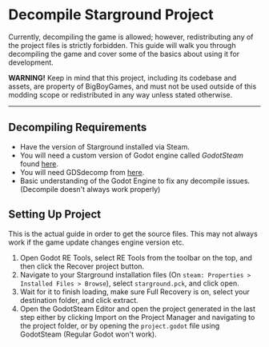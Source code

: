 
# Decompile Starground Project
Currently, decompiling the game is allowed; however, redistributing any of the project files is strictly forbidden. This guide will walk you through decompiling the game and cover some of the basics about using it for development.

  <div class="alert alert-error radius">
<strong class="font__weight-semibold">WARNING!</strong> Keep in mind that this project, including its codebase and assets, are property of BigBoyGames, and must not be used outside of this modding scope or redistributed in any way unless stated otherwise.
  </div>

***
## Decompiling Requirements
- Have the version of Starground installed via Steam.
- You will need a custom version of Godot engine called *GodotSteam* found [here](https://github.com/GodotSteam/MultiPlayerPeer/releases/tag/v4.11-mp).
- You will need GDSdecomp from [here](https://github.com/bruvzg/gdsdecomp/releases/tag/v0.7.3).
- Basic understanding of the Godot Engine to fix any decompile issues. (Decompile doesn't always work properly)

## Setting Up Project
This is the actual guide in order to get the source files. This may not always work if the game update changes engine version etc.

1. Open Godot RE Tools, select RE Tools from the toolbar on the top, and then click the Recover project button.
2. Navigate to your Starground installation files (On `steam: Properties > Installed Files > Browse`), select `starground.pck`, and click open.
3. Wait for it to finish loading, make sure Full Recovery is on, select your destination folder, and click extract.
4. Open the GodotSteam Editor and open the project generated in the last step either by clicking Import on the Project Manager and navigating to the project folder, or by opening the `project.godot` file using GodotSteam (Regular Godot won't work).
